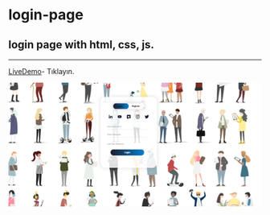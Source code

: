 # login-page
## login page with html, css, js.
----
[LiveDemo](https://leafy-cocada-dd08e4.netlify.app)- Tıklayın.


![alt text](https://github.com/ipekulfetkaylan/login-page/blob/main/readMe-jpg/Ekran%20g%C3%B6r%C3%BCnt%C3%BCs%C3%BC%202022-09-16%20162721.png)

